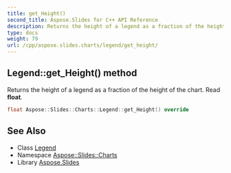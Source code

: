 ```yaml
---
title: get_Height()
second_title: Aspose.Slides for C++ API Reference
description: Returns the height of a legend as a fraction of the height of the chart. Read float.
type: docs
weight: 79
url: /cpp/aspose.slides.charts/legend/get_height/
---
```

## Legend::get_Height() method


Returns the height of a legend as a fraction of the height of the chart. Read **float**.

```cpp
float Aspose::Slides::Charts::Legend::get_Height() override
```

## See Also

* Class [Legend](./)
* Namespace [Aspose::Slides::Charts](../)
* Library [Aspose.Slides](../../)